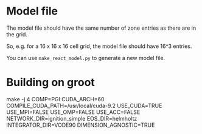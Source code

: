 # Model file

The model file should have the same number of zone entries as there are in the grid.

So, e.g. for a 16 x 16 x 16 cell grid, the model file should have 16^3 entries.

You can use `make_react_model.py` to generate a new model file.

# Building on groot

make -j 4 COMP=PGI CUDA_ARCH=60 COMPILE_CUDA_PATH=/usr/local/cuda-9.2 USE_CUDA=TRUE USE_MPI=FALSE USE_OMP=FALSE USE_ACC=FALSE NETWORK_DIR=ignition_simple EOS_DIR=helmholtz INTEGRATOR_DIR=VODE90 DIMENSION_AGNOSTIC=TRUE
